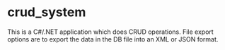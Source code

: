 # crud_system
This is a C#/.NET application which does CRUD operations.
File export options are to export the data in the DB file into an XML or JSON format.
